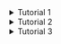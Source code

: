 <details>
<summary>Tutorial 1</summary>
  
# **Reflection 1**
pada pengembangan fitur saya sudah menerapkan standarisasi clean code mulai dari menggunakan nama variabel dan metode yag deskriptif, memecah kode menjadi komponen modular dan menerapkan fungsionalitas sesuai kebutuhan, tidak melakukan duplikasi kode dan mengunakan format yang konsisten.

Namun pada saat pengembangan fitur delete thymeleaf saya tidak bisa mendeteksi metode DELETE  sehingga saya menambahkan konfigurasi **spring.mvc.hiddenmethod.filter.enabled=true** pada berkas **application.properties** agar fitur tersebut dapat berfungsi dengan baik.

# **Reflection 2**
Setelah menulis unit test, saya merasa kode saya menjadi berfungsi sesuai dengan bagaimana mestinya kode tersebut harus berjalan karena saya bisa mengetahui bug tersebut secara lebih awal dan dapat memperbaikinya sebelum error-error yang lain.Namun, saya merasa bahwa tidak ada jumlah exact untuk banyak unit test yang harus dibuat untuk satu kelas.Namun, berdasarkan literatur yang saya baca bahwa sekitar 80% dari kode seharusnya tercakup oleh unit test. selain itu, Agar unit test cukup untuk mengecheck fungsionallitas fiturnya saya perlu menguji semua fitur dalam program sehingga tidak ada kasus yang tidak tertangani.Meskipun mencapai 100% code coverage memberikan suatu keyakinan pada code bahwa sudah benar, hal itu tidak menjamin bahwa kode kita bebas dari bug atau kesalahan.

Setelah saya meninjau kode dari file **CreateProductFunctionalTest.java** saya menyadari bahwa masih terdapat kode yang tidak menerapkan prinsip clean code karena kesamaan pengujian fungsional seperti pada function **simulation_createProduct_isCorrect(ChromeDriver driver)** terdapat penggunaan duplikasi code yang digunakan untuk memeriksa detail produk dan jumlah product dalam daftar. Solusi yang bisa dilakukan yaitu dengan membuat methode untuk baris kode yang serupa.
</details>
<details>
<summary>Tutorial 2</summary>

my app url : https://eshop-shirin-shirin.koyeb.app/product/list
  
# **Reflection 1**
i have three issue 
1. Unnecessary modifier "public" on method , di resolvenya dengan cara meremove public modifier.
2. Swap these 2 arguments so they are in the correct order: expected value, actual value, di resolve dengan cara swap 2 argument dalam assertEquals. 
# **Reflection 2**
Saya menggunakan GitHub Action untuk menjalankan workflow yang saya buat, seperti ci.yml, scorecard.yml, dan sonarcloud.yml. Workflow yang disebutkan tersebut berjalan secara otomatis ketika ada push atau pull request ke suatu branch, sehingga saya telah berhasil menerapkan continuous integration (CI). Selain itu, untuk continuous deployment (CD), saya memanfaatkan platform Koyeb. Platform ini bekerja otomatis dengan men-deploy aplikasi saya setiap kali terjadi push atau pull request ke suatu branch. Gabungan CI/CD ini memberikan keuntungan dalam otomatisasi proses pengujian dan penyebaran aplikasi, meningkatkan efisiensi pengembangan dan keandalan aplikasi secara keseluruhan. Dengan implementasi ini, tim dapat lebih fokus pada pengembangan fitur dan perbaikan tanpa harus terlalu khawatir tentang proses pengujian dan deployment yang memakan waktu.
  
</details>
<details>
<summary>Tutorial 3</summary>
  
1. Explain what principles you apply to your project!
   1. single Responsibility Principle (SRP) memisahkan CarController pada pada productController ke file baru yaitu CarController.java.
   2. Liskov Substitution Principle (LSP) model car extends dari model product dan di model car menambahkan carColor.
   3. Liskov Substitution Principle (LSP) and Interface Segregation Principle (ISP) Membuat satu interface yaitu ProductService dengan type generic setelah itu CarServiceImpl dan ProductServiceImpl extends Product Service.
   4. Dependency Inversion Principle (DIP) yaitu dengan membuat abstraksiRepository dan carRepository, ProductRepository Extends AbstractRepository
2. Explain the advantages of applying SOLID principles to your project with examples.
   1. SRP : meningkatkan keterbacaan kode.
      contoh : memisahkan suatu file CarController dan ProductController.
   2. LSP : Memastikan kekonsistensian dalam menggunakan kelas turunan.
      contoh : Car model extend dari Product model dengan nambahin color di car model.
   3. ISP : menghindari implementasi yang tidak relevan pada kelas kelas yg ngga membutuhkannya.
      contoh : pengunaan interface pada productService dan CarServiceImpl,ProductServiceImpl mengimplementasi interface tsb.
   4. DIP : meningkatkan fleksibilitas dan mudahnya penggantian implementasi
      dengan nambahin abstractRepository class, productRepository dan CarRepository nge Extends.
3. Explain the disadvantages of not applying SOLID principles to your project with examples.
   1. SRP : kesulitan pemeliharaan kalo misalnya ngga gunain SRP soalnya bingung bug nya dimana kalo digabung gabung.
      contoh : seperti kode pada before solid saat CarController dan ProductController dalam 1 file.
   Selain itu, kode bisa jadi ngga flexible dan extensible karena ga gunain LSP sama ISP contohnya di LSP kita mau menambahkan suatu implementasi karena implementasi yang ada sangat spesifik makanya ngga bisa dimodifikasi.
</details>


